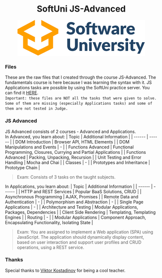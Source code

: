 <div align="center">
    <h1 align="center">SoftUni JS-Advanced</h1>
    <img src="banner.png">
</div>


### Files
These are the raw files that I created through the course JS-Advanced. The fundamentals course is here because I was learning the syntax with it.
JS Applications tasks are possible by using the SoftUni practice server. You can find it [HERE](https://github.com/softuni-practice-server/softuni-practice-server).<br/>
`Important: these files are NOT all the tasks that were given to solve. Some of them are missing (especially Applications tasks) and some of them are not tested in Judge.`


### JS Advanced
JS Advanced consists of 2 courses - Advanced and Applications.<br/>
In Advanced, you learn about:
| Topic | Additional Information |
| ------ | ------ |
| DOM Introduction | Browser API, HTML Elements |
| DOM Manipulations and Events | - |
| Functions Advanced | Functional Programming, Closures, Currying and Partial Applications |
| Functions Advanced | Packing, Unpacking, Recursion |
| Unit Testing and Error Handling | Mocha and Chai |
| Classes | - |
| Prototypes and Inheritance | Prototype Chain |
> Exam: Consists of 3 tasks on the taught subjects.

In Applications, you learn about:
| Topic | Additional Information |
| ------ | ------ |
| HTTP and REST Services | Popular BaaS Solutions, CRUD |
| Asynchronous Programming | AJAX, Promises |
| Remote Data and Authentication | - |
| Polymorphism and Abstraction | - |
| Single Page Applications | - |
| Architecture and Testing  | Modular Applications, Packages, Dependencies |
| Client Side Rendering | Templating, Templating Engines |
| Routing | - |
| Modular Applications | Component Approach, Encapsulating Functionality, Isolating State |
> Exam: You are assigned to implement a Web application (SPA) using JavaScript. The application should dynamically display content, based on user interaction and support user profiles and CRUD operations, using a REST service. 


### Thanks
Special thanks to [Viktor Kostadinov](https://github.com/viktorpts) for being a cool teacher.
